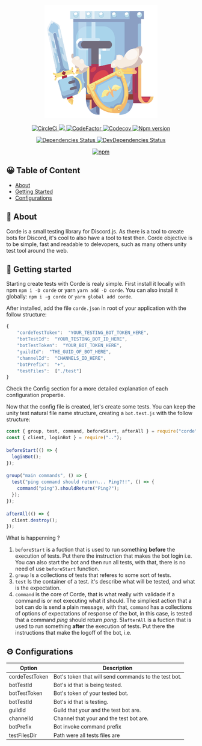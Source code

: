 <div align="center">
  <br />
  <p>
    <img width="300" height="300" src="./docs/logo.png" />
  </p>
  <p>
    <a href="https://circleci.com/gh/lucasgmagalhaes/corde">
      <img
        alt="CircleCi"
        src="https://img.shields.io/circleci/build/github/lucasgmagalhaes/corde?style=flat-square"
      />
    </a>
    <a
      href="https://app.fossa.com/projects/git%2Bgithub.com%2Flucasgmagalhaes%2Fcorde?ref=badge_shield"
      alt="FOSSA Status"
    >
      <img
        src="https://app.fossa.com/api/projects/git%2Bgithub.com%2Flucasgmagalhaes%2Fcorde.svg?type=shield"
      />
    </a>
    <a href="https://www.codefactor.io/repository/github/lucasgmagalhaes/corde">
      <img
        alt="CodeFactor"
        src="https://www.codefactor.io/repository/github/lucasgmagalhaes/corde/badge?style=flat-square&s=70989af6ce2fa5361a2fdd19db2224fa2820b89e"
      />
    </a>
    <a href="https://codecov.io/gh/lucasgmagalhaes/corde">
      <img
        alt="Codecov"
        src="https://img.shields.io/codecov/c/github/lucasgmagalhaes/corde?style=flat-square"
      />
    </a>
    <a href="https://www.npmjs.com/package/corde">
      <img alt="Npm version" src="https://img.shields.io/npm/v/corde?style=flat-square" />
    </a>
  </p>
  <p>
    <a href="https://david-dm.org/lucasgmagalhaes/corde">
      <img
        alt="Dependencies Status"
        src="https://david-dm.org/lucasgmagalhaes/corde/status.svg?style=flat-square"
      />
    </a>
    <a href="https://david-dm.org/lucasgmagalhaes/corde?type=dev">
      <img
        alt="DevDependencies Status"
        src="https://david-dm.org/lucasgmagalhaes/corde/dev-status.svg?style=flat-square"
      />
    </a>
  </p>
  <p>
    <a href="https://nodei.co/npm/corde/">
      <img alt="npm" src="https://img.shields.io/npm/dt/corde?style=flat-square"></a>
  </p>
</div>

## 😀 Table of Content

- [About](#-about)
- [Getting Started](#-getting-started)
- [Configurations](#%EF%B8%8F-configurations)

## 👀 About

Corde is a small testing library for Discord.js. As there is a tool to create bots for Discord, it's cool to also have a tool to test then. Corde objective is to be simple, fast and readable to delevopers, such as many others unity test tool around the web.

## 🚀 Getting started

Starting create tests with Corde is realy simple. First install it locally with npm `npm i -D corde` or yarn `yarn add -D corde`. You can also install it globally: `npm i -g corde` or `yarn global add corde`.

After installed, add the file `corde.json` in root of your application with the follow structure:

```javascript
{
	"cordeTestToken":  "YOUR_TESTING_BOT_TOKEN_HERE",
	"botTestId":  "YOUR_TESTING_BOT_ID_HERE",
	"botTestToken":  "YOUR_BOT_TOKEN_HERE",
	"guildId":  "THE_GUID_OF_BOT_HERE",
	"channelId":  "CHANNELS_ID_HERE",
	"botPrefix":  "+",
	"testFiles":  ["./test"]
}
```

Check the Config section for a more detailed explanation of each configuration propertie.

Now that the config file is created, let's create some tests. You can keep the unity test natural file name structure, creating a `bot.test.js` with the follow structure:

```javascript
const { group, test, command, beforeStart, afterAll } = require("corde");
const { client, loginBot } = require("..");

beforeStart(() => {
  loginBot();
});

group("main commands", () => {
  test("ping command should return... Ping?!!", () => {
    command("ping").shouldReturn("Ping?");
  });
});

afterAll(() => {
  client.destroy();
});
```

What is happenning ?

1. `beforeStart` is a fuction that is used to run something **before** the execution of tests. Put there the instruction that makes the bot login i.e. You can also start the bot and then run all tests, with that, there is no need of use `beforeStart` function.
2. `group` Is a collections of tests that referes to some sort of tests.
3. `test` Is the container of a test. it's describe what will be tested, and what is the expectation.
4. `command` is the core of Corde, that is what really with validade if a command is or not executing what it should. The simpliest action that a bot can do is send a plain message, with that, `command` has a collections of options of expectations of response of the bot, in this case, is tested that a command _ping_ should return _pong_. 5)`afterAll` is a fuction that is used to run something **after** the execution of tests. Put there the instructions that make the logoff of the bot, i.e.

## ⚙️ Configurations

| Option         | Description                                          |
| -------------- | ---------------------------------------------------- |
| cordeTestToken | Bot's token that will send commands to the test bot. |
| botTestId      | Bot's id that is being tested.                       |
| botTestToken   | Bot's token of your tested bot.                      |
| botTestId      | Bot's id that is testing.                            |
| guildId        | Guild that your and the test bot are.                |
| channelId      | Channel that your and the test bot are.              |
| botPrefix      | Bot invoke command prefix                            |
| testFilesDir   | Path were all tests files are                        |
